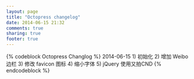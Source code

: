 ```yaml
---
layout: page
title: "Octopress changelog"
date: 2014-06-15 21:32
comments: true
sharing: true
footer: true
---
```


{% codeblock Octopress Changlog %}
2014-06-15
	1) 初始化
	2) 增加 Weibo 边栏
	3) 修改 favicon 图标
	4) 缩小字体
	5) jQuery 使用又拍CND
{% endcodeblock %}

